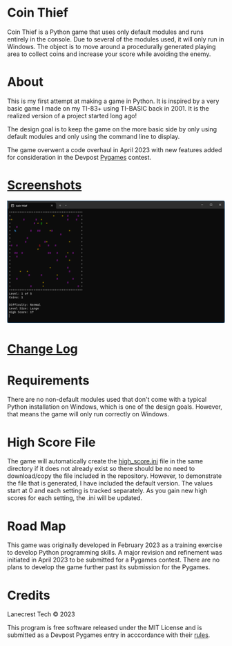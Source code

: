 # Coin Thief

Coin Thief is a Python game that uses only default modules and runs entirely in the console. Due to several of the modules used, it will only run in Windows. The object is to move around a procedurally generated playing area to collect coins and increase your score while avoiding the enemy.

About
=
This is my first attempt at making a game in Python. It is inspired 
by a very basic game I made on my TI-83+ using TI-BASIC back in
2001. It is the realized version of a project started long ago!

The design goal is to keep the game on the more basic side by 
only using default modules and only using the command line to 
display.

The game overwent a code overhaul in April 2023 with new features 
added for consideration in the Devpost [Pygames](https://pygames.devpost.com/) 
contest.

[Screenshots](/screenshots)
=
![Alt text](/screenshots/v1_41_gameplay.png?raw=true "Gameplay")

[Change Log](CHANGELOG.md)
=

Requirements
=
There are no non-default modules used that don't come with a typical 
Python installation on Windows, which is one of the design goals. 
However, that means the game will only run correctly on Windows.

High Score File
=
The game will automatically create the [high_score.ini](high_score.ini) 
file in the same directory if it does not already exist so there should 
be no need to download/copy the file included in the repository. 
However, to demonstrate the file that is generated, I have included the 
default version. The values start at 0 and each setting is tracked 
separately. As you gain new high scores for each setting, the .ini 
will be updated. 

Road Map
=
This game was originally developed in February 2023 as a training 
exercise to develop Python programming skills. A major revision and 
refinement was initiated in April 2023 to be submitted for a Pygames 
contest. There are no plans to develop the game further past its 
submission for the Pygames.

Credits
=
Lanecrest Tech © 2023

This program is free software released under the MIT License and is submitted as a Devpost Pygames entry in acccordance with their [rules](https://pygames.devpost.com/rules).

